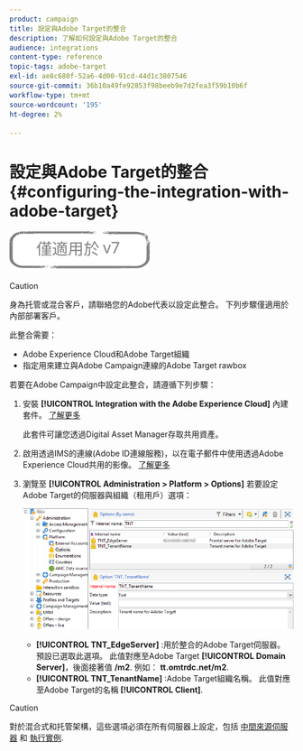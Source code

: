 ```yaml
---
product: campaign
title: 設定與Adobe Target的整合
description: 了解如何設定與Adobe Target的整合
audience: integrations
content-type: reference
topic-tags: adobe-target
exl-id: ae8c680f-52a6-4d00-91cd-44d1c3807546
source-git-commit: 36b10a49fe92853f98beeb9e7d2fea3f59b10b6f
workflow-type: tm+mt
source-wordcount: '195'
ht-degree: 2%

---
```


# 設定與Adobe Target的整合{#configuring-the-integration-with-adobe-target}

![](../../assets/v7-only.svg)


>[!CAUTION]
>
> 身為托管或混合客戶，請聯絡您的Adobe代表以設定此整合。 下列步驟僅適用於內部部署客戶。

此整合需要：

* Adobe Experience Cloud和Adobe Target組織
* 指定用來建立與Adobe Campaign連線的Adobe Target rawbox

若要在Adobe Campaign中設定此整合，請遵循下列步驟：

1. 安裝 **[!UICONTROL Integration with the Adobe Experience Cloud]** 內建套件。 [了解更多](../../platform/using/working-with-data-packages.md#importing-packages)

   此套件可讓您透過Digital Asset Manager存取共用資產。

1. 啟用透過IMS的連線(Adobe ID連線服務)，以在電子郵件中使用透過Adobe Experience Cloud共用的影像。 [了解更多](../../integrations/using/about-adobe-id.md)
1. 瀏覽至 **[!UICONTROL Administration > Platform > Options]** 若要設定Adobe Target的伺服器與組織（租用戶）選項：

   ![](assets/tar_options.png)

   * **[!UICONTROL TNT_EdgeServer]** :用於整合的Adobe Target伺服器。 預設已選取此選項。 此值對應至Adobe Target **[!UICONTROL Domain Server]**，後面接著值 **/m2**. 例如： **tt.omtrdc.net/m2**.
   * **[!UICONTROL TNT_TenantName]** :Adobe Target組織名稱。 此值對應至Adobe Target的名稱 **[!UICONTROL Client]**.


>[!CAUTION]
>
>對於混合式和托管架構，這些選項必須在所有伺服器上設定，包括 [中間來源伺服器](../../installation/using/mid-sourcing-server.md) 和 [執行實例](../../message-center/using/configuring-instances.md#execution-instance).